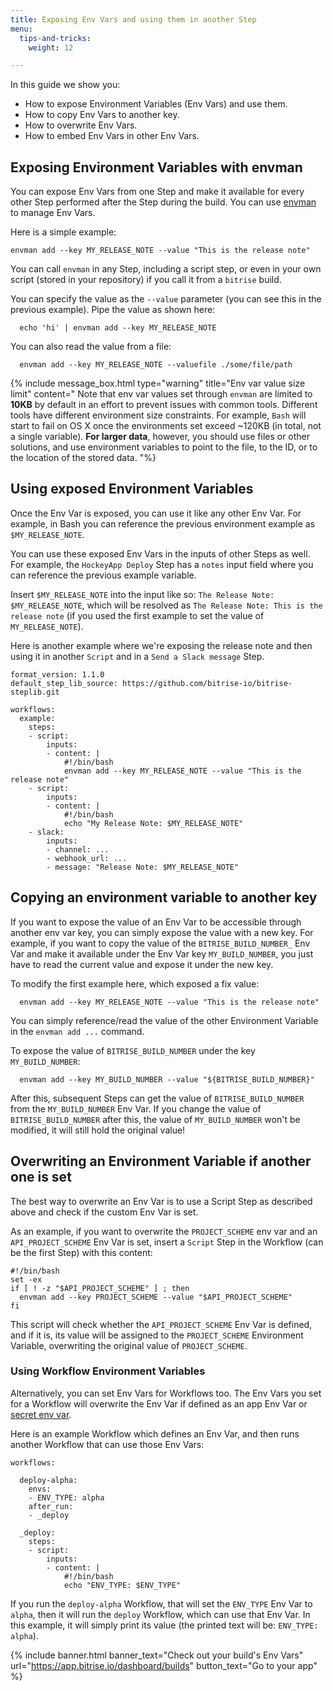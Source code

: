 ```yaml
---
title: Exposing Env Vars and using them in another Step
menu:
  tips-and-tricks:
    weight: 12

---
```

In this guide we show you:

* How to expose Environment Variables (Env Vars) and use them.
* How to copy Env Vars to another key.
* How to overwrite Env Vars.
* How to embed Env Vars in other Env Vars.

## Exposing Environment Variables with envman

You can expose Env Vars from one Step and make it available for every other Step performed after the Step during the build. You can use [envman](https://github.com/bitrise-io/envman/) to manage Env Vars.

Here is a simple example:

    envman add --key MY_RELEASE_NOTE --value "This is the release note"

You can call `envman` in any Step, including a script step, or even in your own script (stored in your repository) if you call it from a `bitrise` build.

You can specify the value as the `--value` parameter (you can see this in the previous example). Pipe the value as shown here:

      echo 'hi' | envman add --key MY_RELEASE_NOTE

You can also read the value from a file:

      envman add --key MY_RELEASE_NOTE --valuefile ./some/file/path

{% include message_box.html type="warning" title="Env var value size limit" content=" Note that env var values set through `envman` are limited to **10KB** by default in an effort to prevent issues with common tools. Different tools have different environment size constraints. For example, `Bash` will start to fail on OS X once the environments set exceed \~120KB (in total, not a single variable). **For larger data**, however, you should use files or other solutions, and use environment variables to point to the file, to the ID, or to the location of the stored data. "%}

## Using exposed Environment Variables

Once the Env Var is exposed, you can use it like any other Env Var. For example, in Bash you can reference the previous environment example as `$MY_RELEASE_NOTE`.

You can use these exposed Env Vars in the inputs of other Steps as well. For example, the `HockeyApp Deploy` Step has a `notes` input field where you can reference the previous example variable.

Insert `$MY_RELEASE_NOTE` into the input like so: `The Release Note: $MY_RELEASE_NOTE`, which will be resolved as `The Release Note: This is the release note` (if you used the first example to set the value of `MY_RELEASE_NOTE`).

Here is another example where we're exposing the release note and then using it in another `Script` and in a `Send a Slack message` Step.

    format_version: 1.1.0
    default_step_lib_source: https://github.com/bitrise-io/bitrise-steplib.git
    
    workflows:
      example:
        steps:
        - script:
            inputs:
            - content: |
                #!/bin/bash
                envman add --key MY_RELEASE_NOTE --value "This is the release note"
        - script:
            inputs:
            - content: |
                #!/bin/bash
                echo "My Release Note: $MY_RELEASE_NOTE"
        - slack:
            inputs:
            - channel: ...
            - webhook_url: ...
            - message: "Release Note: $MY_RELEASE_NOTE"

## Copying an environment variable to another key

If you want to expose the value of an Env Var to be accessible through another env var key, you can simply expose the value with a new key. For example, if you want to copy the value of the `BITRISE_BUILD_NUMBER_` Env Var and make it available under the Env Var key `MY_BUILD_NUMBER`, you just have to read the current value and expose it under the new key.

To modify the first example here, which exposed a fix value:

      envman add --key MY_RELEASE_NOTE --value "This is the release note"

You can simply reference/read the value of the other Environment Variable in the `envman add ...` command.

To expose the value of `BITRISE_BUILD_NUMBER` under the key `MY_BUILD_NUMBER`:

      envman add --key MY_BUILD_NUMBER --value "${BITRISE_BUILD_NUMBER}"

After this, subsequent Steps can get the value of `BITRISE_BUILD_NUMBER` from the `MY_BUILD_NUMBER` Env Var. If you change the value of `BITRISE_BUILD_NUMBER` after this, the value of `MY_BUILD_NUMBER` won't be modified, it will still hold the original value!

## Overwriting an Environment Variable if another one is set

The best way to overwrite an Env Var is to use a Script Step as described above and check if the custom Env Var is set.

As an example, if you want to overwrite the `PROJECT_SCHEME` env var and an `API_PROJECT_SCHEME` Env Var is set, insert a `Script` Step in the Workflow (can be the first Step) with this content:

    #!/bin/bash
    set -ex
    if [ ! -z "$API_PROJECT_SCHEME" ] ; then
      envman add --key PROJECT_SCHEME --value "$API_PROJECT_SCHEME"
    fi

This script will check whether the `API_PROJECT_SCHEME` Env Var is defined, and if it is, its value will be assigned to the `PROJECT_SCHEME` Environment Variable, overwriting the original value of `PROJECT_SCHEME`.

### Using Workflow Environment Variables

Alternatively, you can set Env Vars for Workflows too. The Env Vars you set for a Workflow will overwrite the Env Var if defined as an app Env Var or [secret env var](/builds/env-vars-secret-env-vars/#about-secrets).

Here is an example Workflow which defines an Env Var, and then runs another Workflow that can use those Env Vars:

    workflows:
    
      deploy-alpha:
        envs:
        - ENV_TYPE: alpha
        after_run:
        - _deploy
    
      _deploy:
        steps:
        - script:
            inputs:
            - content: |
                #!/bin/bash
                echo "ENV_TYPE: $ENV_TYPE"

If you run the `deploy-alpha` Workflow, that will set the `ENV_TYPE` Env Var to `alpha`, then it will run the `deploy` Workflow, which can use that Env Var. In this example, it will simply print its value (the printed text will be: `ENV_TYPE: alpha`).

{% include banner.html banner_text="Check out your build's Env Vars" url="https://app.bitrise.io/dashboard/builds" button_text="Go to your app" %}